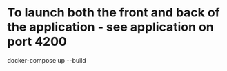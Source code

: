 # To launch both the front and back of the application - see application on port 4200
docker-compose up --build
